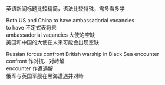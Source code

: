 英语新闻标题比较精简，语法比较特殊，需多看多学  
  
Both US and China to have ambassadorial vacancies  
to have 不定式表将来  
ambassadorial vacancies 大使的空缺  
美国和中国的大使在未来可能会出现空缺  
  
Russian forces confront British warship in Black Sea encounter  
confront 作对抗、对峙解  
encounter 作遭遇解  
俄军与英国军舰在黑海遭遇并对峙  
  
